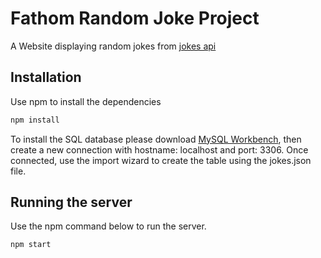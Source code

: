 # Fathom Random Joke Project
A Website displaying random jokes from [jokes api](https://github.com/15Dkatz/official_joke_api/blob/master/jokes/index.json)

## Installation
Use npm to install the dependencies

```bash
npm install
```

To install the SQL database please download [MySQL Workbench](https://dev.mysql.com/downloads/workbench/), then create a new connection with hostname: localhost and port: 3306. Once connected, use the import wizard to create the table using the jokes.json file.

## Running the server
Use the npm command below to run the server.
```bash
npm start
```

